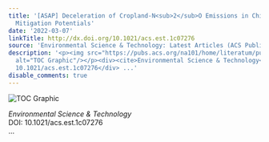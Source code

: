 ```yaml
---
title: '[ASAP] Deceleration of Cropland‑N<sub>2</sub>O Emissions in China and Future
  Mitigation Potentials'
date: '2022-03-07'
linkTitle: http://dx.doi.org/10.1021/acs.est.1c07276
source: 'Environmental Science & Technology: Latest Articles (ACS Publications)'
description: '<p><img src="https://pubs.acs.org/na101/home/literatum/publisher/achs/journals/content/esthag/0/esthag.ahead-of-print/acs.est.1c07276/20220307/images/medium/es1c07276_0006.gif"
  alt="TOC Graphic"/></p><div><cite>Environmental Science & Technology</cite></div><div>DOI:
  10.1021/acs.est.1c07276</div> ...'
disable_comments: true
---
```

<p><img src="https://pubs.acs.org/na101/home/literatum/publisher/achs/journals/content/esthag/0/esthag.ahead-of-print/acs.est.1c07276/20220307/images/medium/es1c07276_0006.gif" alt="TOC Graphic"/></p><div><cite>Environmental Science & Technology</cite></div><div>DOI: 10.1021/acs.est.1c07276</div> ...